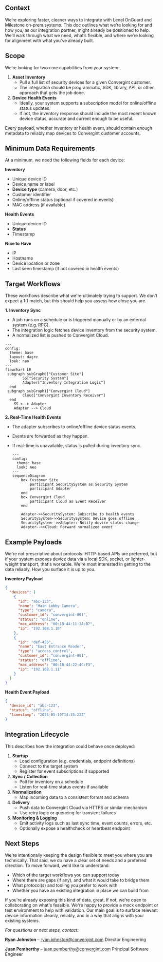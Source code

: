 ## Context

We’re exploring faster, cleaner ways to integrate with Lenel OnGuard and Milestone on-prem systems. This doc outlines what we’re looking for and how you, as our integration partner, might already be positioned to help. We’ll walk through what we need, what’s flexible, and where we’re looking for alignment with what you’ve already built.

## Scope

We’re looking for two core capabilities from your system:

1. **Asset Inventory**
    - Pull a full list of security devices for a given Convergint customer.
    - The integration should be programmatic; SDK, library, API, or other approach that gets the job done.
2. **Device Health Events**
    - Ideally, your system supports a subscription model for online/offline status updates.
    - If not, the inventory response should include the most recent known device status, accurate and current enough to be useful.

Every payload, whether inventory or health event, should contain enough metadata to reliably map devices to Convergint customer accounts.

## Minimum Data Requirements

At a minimum, we need the following fields for each device:

**Inventory**

- Unique device ID
- Device name or label
- **Device type** (camera, door, etc.)
- Customer identifier
- Online/offline status (optional if covered in events)
- MAC address (if available)

**Health Events**

- Unique device ID
- **Status**
- Timestamp

**Nice to Have**

- IP
- Hostname
- Device location or zone
- Last seen timestamp (if not covered in health events)

## Target Workflows

These workflows describe what we're ultimately trying to support. We don't expect a 1:1 match, but this should help you assess how close you are.

**1. Inventory Sync**

- A job runs on a schedule or is triggered manually or by an external system (e.g. RPC).
- The integration logic fetches device inventory from the security system.
- A normalized list is pushed to Convergint Cloud.

```mermaid
---
config:
  theme: base
  layout: dagre
  look: neo
---
flowchart LR
 subgraph subGraph0["Customer Site"]
        SS["Security System"]
        Adapter["Inventory Integration Logic"]
  end
 subgraph subGraph1["Convergint Cloud"]
        Cloud["Convergint Inventory Receiver"]
  end
    SS <--> Adapter
    Adapter --> Cloud
```

**2. Real-Time Health Events**

- The adapter subscribes to online/offline device status events.
- Events are forwarded as they happen.
- If real-time is unavailable, status is pulled during inventory sync.

    ```mermaid
    ---
    config:
      theme: base
      look: neo
    ---
    sequenceDiagram
        box Customer Site
            participant SecuritySystem as Security System
            participant Adapter
        end
        box Convergint Cloud
            participant Cloud as Event Receiver
        end

        Adapter->>SecuritySystem: Subscribe to health events
        SecuritySystem->>SecuritySystem: Device goes offline
        SecuritySystem-->>Adapter: Notify device status change
        Adapter-->>Cloud: Forward normalized event
    ```


## Example Payloads

We're not prescriptive about protocols. HTTP-based APIs are preferred, but if your system exposes device data via a local SDK, socket, or lighter-weight transport, that's workable. We're most interested in getting to the data reliably. How you surface it is up to you.

**Inventory Payload**

```json
{
  "devices": [
    {
      "id": "abc-123",
      "name": "Main Lobby Camera",
      "type": "camera",
      "customer_id": "convergint-001",
      "status": "online",
      "mac_address": "00:1B:44:11:3A:B7",
      "ip": "192.168.1.10"
    },
    {
      "id": "def-456",
      "name": "East Entrance Reader",
      "type": "access_control",
      "customer_id": "convergint-001",
      "status": "offline",
      "mac_address": "00:1B:44:22:4C:F3",
      "ip": "192.168.1.11"
    }
  ]
}
```

**Health Event Payload**

```json
{
  "device_id": "abc-123",
  "status": "offline",
  "timestamp": "2024-05-19T14:35:22Z"
}
```

## Integration Lifecycle

This describes how the integration could behave once deployed:

1. **Startup**
    - Load configuration (e.g. credentials, endpoint definitions)
    - Connect to the target system
    - Register for event subscriptions if supported
2. **Sync / Collection**
    - Poll for inventory on a schedule
    - Listen for real-time status events if available
3. **Normalization**
    - Map incoming data to a consistent format and schema
4. **Delivery**
    - Push data to Convergint Cloud via HTTPS or similar mechanism
    - Use retry logic or queueing for transient failures
5. **Monitoring & Logging**
    - Emit activity logs such as last sync time, event counts, errors, etc.
    - Optionally expose a healthcheck or heartbeat endpoint

## Next Steps

We're intentionally keeping the design flexible to meet you where you are technically. That said, we do have a clear set of needs and a preferred direction. To move forward, we'd like to understand:

- Which of the target workflows you can support today
- Where there are gaps (if any), and what it would take to bridge them
- What protocol(s) and tooling you prefer to work with
- Whether you have an existing integration in place we can build from

If you're already exposing this kind of data, great. If not, we're open to collaborating on what's feasible. We're happy to provide a mock endpoint or test environment to help with validation. Our main goal is to surface relevant device information cleanly, reliably, and in a way that aligns with your existing systems.

*For questions or next steps, contact:*

**Ryan Johnston** – [ryan.johnston@convergint.com](mailto:ryan.johnston@convergint.com) Director Engineering

**Juan Pemberthy** – [juan.pemberthy@convergint.com](mailto:juan.pemberthy@convergint.com) Principal Software Engineer
